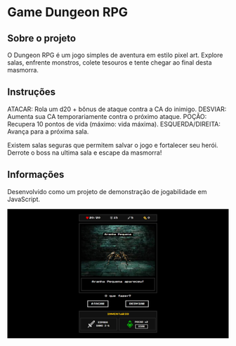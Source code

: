 # Game Dungeon RPG

## Sobre o projeto

O Dungeon RPG é um jogo simples de aventura em estilo pixel art. Explore salas, enfrente monstros, colete tesouros e tente chegar ao final desta masmorra.

## Instruções

ATACAR: Rola um d20 + bônus de ataque contra a CA do inimigo.
DESVIAR: Aumenta sua CA temporariamente contra o próximo ataque.
POÇÃO: Recupera 10 pontos de vida (máximo: vida máxima).
ESQUERDA/DIREITA: Avança para a próxima sala.

Existem salas seguras que permitem salvar o jogo e fortalecer seu herói.
Derrote o boss na ultima sala e escape da masmorra!

## Informações

Desenvolvido como um projeto de demonstração de jogabilidade em JavaScript.

<img src="screenshot.jpg"/>
